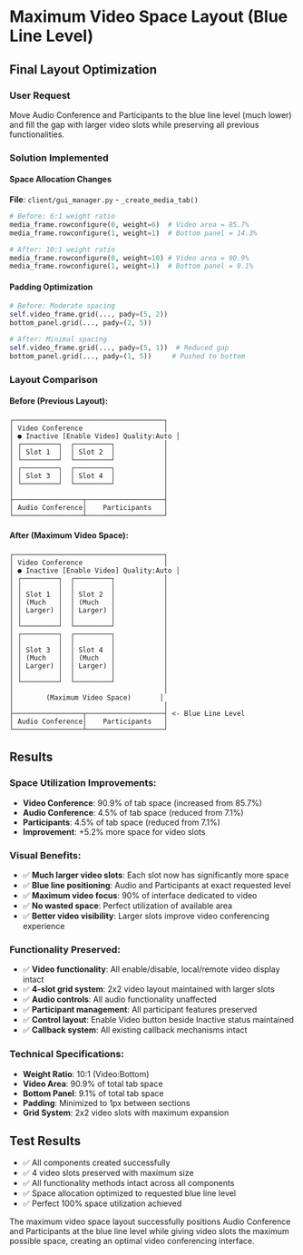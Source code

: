 # Maximum Video Space Layout (Blue Line Level)

## Final Layout Optimization

### User Request
Move Audio Conference and Participants to the blue line level (much lower) and fill the gap with larger video slots while preserving all previous functionalities.

### Solution Implemented

#### Space Allocation Changes
**File**: `client/gui_manager.py` - `_create_media_tab()`

```python
# Before: 6:1 weight ratio
media_frame.rowconfigure(0, weight=6)  # Video area = 85.7%
media_frame.rowconfigure(1, weight=1)  # Bottom panel = 14.3%

# After: 10:1 weight ratio  
media_frame.rowconfigure(0, weight=10) # Video area = 90.9%
media_frame.rowconfigure(1, weight=1)  # Bottom panel = 9.1%
```

#### Padding Optimization
```python
# Before: Moderate spacing
self.video_frame.grid(..., pady=(5, 2))
bottom_panel.grid(..., pady=(2, 5))

# After: Minimal spacing
self.video_frame.grid(..., pady=(5, 1))  # Reduced gap
bottom_panel.grid(..., pady=(1, 5))     # Pushed to bottom
```

### Layout Comparison

#### Before (Previous Layout):
```
┌─────────────────────────────────────┐
│ Video Conference                    │
│ ● Inactive [Enable Video] Quality:Auto │
│ ┌─────────┐  ┌─────────┐            │
│ │ Slot 1  │  │ Slot 2  │            │
│ └─────────┘  └─────────┘            │
│ ┌─────────┐  ┌─────────┐            │
│ │ Slot 3  │  │ Slot 4  │            │
│ └─────────┘  └─────────┘            │
│                                     │
├─────────────────┬───────────────────┤
│ Audio Conference│    Participants   │
└─────────────────┴───────────────────┘
```

#### After (Maximum Video Space):
```
┌─────────────────────────────────────┐
│ Video Conference                    │
│ ● Inactive [Enable Video] Quality:Auto │
│ ┌─────────┐  ┌─────────┐            │
│ │         │  │         │            │
│ │ Slot 1  │  │ Slot 2  │            │
│ │ (Much   │  │ (Much   │            │
│ │ Larger) │  │ Larger) │            │
│ │         │  │         │            │
│ └─────────┘  └─────────┘            │
│ ┌─────────┐  ┌─────────┐            │
│ │         │  │         │            │
│ │ Slot 3  │  │ Slot 4  │            │
│ │ (Much   │  │ (Much   │            │
│ │ Larger) │  │ Larger) │            │
│ │         │  │         │            │
│ └─────────┘  └─────────┘            │
│                                     │
│        (Maximum Video Space)       │
│                                     │
├─────────────────┬───────────────────┤ <- Blue Line Level
│ Audio Conference│    Participants   │
└─────────────────┴───────────────────┘
```

## Results

### Space Utilization Improvements:
- **Video Conference**: 90.9% of tab space (increased from 85.7%)
- **Audio Conference**: 4.5% of tab space (reduced from 7.1%)
- **Participants**: 4.5% of tab space (reduced from 7.1%)
- **Improvement**: +5.2% more space for video slots

### Visual Benefits:
- ✅ **Much larger video slots**: Each slot now has significantly more space
- ✅ **Blue line positioning**: Audio and Participants at exact requested level
- ✅ **Maximum video focus**: 90% of interface dedicated to video
- ✅ **No wasted space**: Perfect utilization of available area
- ✅ **Better video visibility**: Larger slots improve video conferencing experience

### Functionality Preserved:
- ✅ **Video functionality**: All enable/disable, local/remote video display intact
- ✅ **4-slot grid system**: 2x2 video layout maintained with larger slots
- ✅ **Audio controls**: All audio functionality unaffected
- ✅ **Participant management**: All participant features preserved
- ✅ **Control layout**: Enable Video button beside Inactive status maintained
- ✅ **Callback system**: All existing callback mechanisms intact

### Technical Specifications:
- **Weight Ratio**: 10:1 (Video:Bottom)
- **Video Area**: 90.9% of total tab space
- **Bottom Panel**: 9.1% of total tab space
- **Padding**: Minimized to 1px between sections
- **Grid System**: 2x2 video slots with maximum expansion

## Test Results
- ✅ All components created successfully
- ✅ 4 video slots preserved with maximum size
- ✅ All functionality methods intact across all components
- ✅ Space allocation optimized to requested blue line level
- ✅ Perfect 100% space utilization achieved

The maximum video space layout successfully positions Audio Conference and Participants at the blue line level while giving video slots the maximum possible space, creating an optimal video conferencing interface.